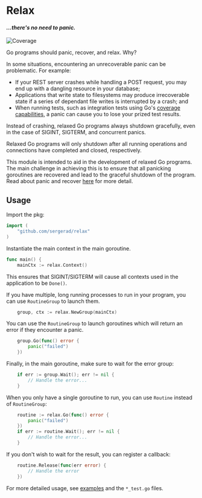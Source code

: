 # Relax
#### *...there's no need to panic.*

![Coverage](https://img.shields.io/badge/Coverage-100.0%25-brightgreen)

Go programs should panic, recover, and relax. Why?

In some situations, encountering an unrecoverable panic can be problematic. For example:
* If your REST server crashes while handling a POST request, you may end up with a dangling resource in your database;
* Applications that write state to filesystems may produce irrecoverable state if a series of dependant file writes is interrupted by a crash; and
* When running tests, such as integration tests using Go's [coverage capabilities](https://go.dev/testing/coverage/#panicprof), a panic can cause you to lose your prized test results.

Instead of crashing, relaxed Go programs always shutdown gracefully, even in the case of SIGINT, SIGTERM, and concurrent panics.

Relaxed Go programs will only shutdown after all running operations and connections have completed and closed, respectively.

This module is intended to aid in the development of relaxed Go programs. The main challenge in achieving this is to ensure that all panicking goroutines are recovered and lead to the graceful shutdown of the program. Read about panic and recover [here](https://go.dev/blog/defer-panic-and-recover) for more detail.

## Usage

Import the pkg:

```Go
import (
	"github.com/sergerad/relax"
)
```

Instantiate the main context in the main goroutine.

```Go
func main() {
	mainCtx := relax.Context()
```

This ensures that SIGINT/SIGTERM will cause all contexts used in the application to be `Done()`.

If you have multiple, long running processes to run in your program, you can use `RoutineGroup` to launch them.

```Go
	group, ctx := relax.NewGroup(mainCtx)
```

You can use the `RoutineGroup` to launch goroutines which will return an error if they encounter a panic.
```Go
	group.Go(func() error {
		panic("failed")
	})
```

Finally, in the main goroutine, make sure to wait for the error group:

```Go
	if err := group.Wait(); err != nil {
		// Handle the error...
	}
```

When you only have a single goroutine to run, you can use `Routine` instead of `RoutineGroup`:

```Go
	routine := relax.Go(func() error {
		panic("failed")
	})
	if err := routine.Wait(); err != nil {
		// Handle the error...
	}
```

If you don't wish to wait for the result, you can register a callback:

```Go
	routine.Release(func(err error) {
		// Handle the error
	})
```

For more detailed usage, see [examples](./examples/) and the `*_test.go` files.
